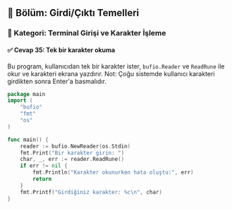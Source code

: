 ## 📘 Bölüm: Girdi/Çıktı Temelleri  
### 🔹 Kategori: Terminal Girişi ve Karakter İşleme  
#### ✅ Cevap 35: Tek bir karakter okuma

Bu program, kullanıcıdan tek bir karakter ister, `bufio.Reader` ve `ReadRune` ile okur ve karakteri ekrana yazdırır. Not: Çoğu sistemde kullanıcı karakteri girdikten sonra Enter'a basmalıdır.

```go
package main
import (
    "bufio"
    "fmt"
    "os"
)

func main() {
    reader := bufio.NewReader(os.Stdin)
    fmt.Print("Bir karakter girin: ")
    char, _, err := reader.ReadRune()
    if err != nil {
        fmt.Println("Karakter okunurken hata oluştu:", err)
        return
    }
    fmt.Printf("Girdiğiniz karakter: %c\n", char)
}
```
